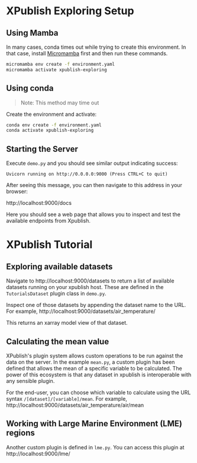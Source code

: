 # XPublish Exploring Setup

## Using Mamba

In many cases, conda times out while trying to create this environment. In that case, install [Micromamba](https://mamba.readthedocs.io/en/latest/micromamba-installation.html) first and then run these commands.

```bash
micromamba env create -f environment.yaml
micromamba activate xpublish-exploring
```

## Using conda

> Note: This method may time out

Create the environment and activate: 

```bash
conda env create -f environment.yaml
conda activate xpublish-exploring
```

## Starting the Server

Execute `demo.py` and you should see similar output indicating success:

`Uvicorn running on http://0.0.0.0:9000 (Press CTRL+C to quit)`

After seeing this message, you can then navigate to this address in your browser:

http://localhost:9000/docs

Here you should see a web page that allows you to inspect and test the available endpoints from Xpublish.

# XPublish Tutorial

## Exploring available datasets

Navigate to http://localhost:9000/datasets to return a list of available datasets running on your xpublish host. These are defined in the `TutorialsDataset` plugin class in `demo.py`.

Inspect one of those datasets by appending the dataset name to the URL. For example, http://localhost:9000/datasets/air_temperature/

This returns an xarray model view of that dataset.

## Calculating the mean value

XPublish's plugin system allows custom operations to be run against the data on the server. In the example `mean.py`, a custom plugin has been defined that allows the mean of a specific variable to be calculated. The power of this ecosystem is that any dataset in xpublish is interoperable with any sensible plugin.

For the end-user, you can choose which variable to calculate using the URL syntax `/[dataset]/[variable]/mean`. For example, http://localhost:9000/datasets/air_temperature/air/mean

## Working with Large Marine Environment (LME) regions

Another custom plugin is defined in `lme.py`. You can access this plugin at http://localhost:9000/lme/

